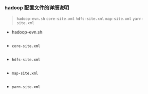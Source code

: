 ### hadoop 配置文件的详细说明 

> `hadoop-evn.sh`   `core-site.xml`  `hdfs-site.xml`  `map-site.xml`  `yarn-site.xml`    

- hadoop-evn.sh

  ```
  
  ```

  

- `core-site.xml`

  ```
  
  ```

  

- `hdfs-site.xml`

  ```
  
  ```

  

- `map-site.xml`

  ```
  
  ```

  

- `yarn-site.xml` 

  ```
  
  ```

  